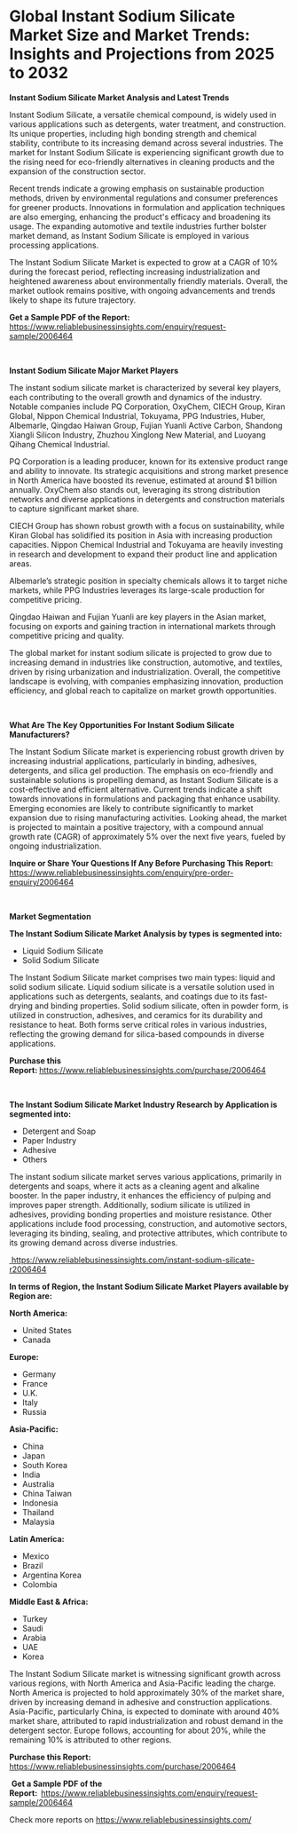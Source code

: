 <p><h1>Global Instant Sodium Silicate Market Size and Market Trends: Insights and Projections from 2025 to 2032</h1></p><p><strong>Instant Sodium Silicate Market Analysis and Latest Trends</strong></p>
<p><p>Instant Sodium Silicate, a versatile chemical compound, is widely used in various applications such as detergents, water treatment, and construction. Its unique properties, including high bonding strength and chemical stability, contribute to its increasing demand across several industries. The market for Instant Sodium Silicate is experiencing significant growth due to the rising need for eco-friendly alternatives in cleaning products and the expansion of the construction sector. </p><p>Recent trends indicate a growing emphasis on sustainable production methods, driven by environmental regulations and consumer preferences for greener products. Innovations in formulation and application techniques are also emerging, enhancing the product's efficacy and broadening its usage. The expanding automotive and textile industries further bolster market demand, as Instant Sodium Silicate is employed in various processing applications. </p><p>The Instant Sodium Silicate Market is expected to grow at a CAGR of 10% during the forecast period, reflecting increasing industrialization and heightened awareness about environmentally friendly materials. Overall, the market outlook remains positive, with ongoing advancements and trends likely to shape its future trajectory.</p></p>
<p><strong>Get a Sample PDF of the Report:&nbsp;</strong> <a href="https://www.reliablebusinessinsights.com/enquiry/request-sample/2006464?utm_campaign=2142&utm_medium=2&utm_source=Github&utm_content=ia&utm_term=05022025&utm_id=instant-sodium-silicate">https://www.reliablebusinessinsights.com/enquiry/request-sample/2006464</a></p>
<p>&nbsp;</p>
<p><strong>Instant Sodium Silicate Major Market Players</strong></p>
<p><p>The instant sodium silicate market is characterized by several key players, each contributing to the overall growth and dynamics of the industry. Notable companies include PQ Corporation, OxyChem, CIECH Group, Kiran Global, Nippon Chemical Industrial, Tokuyama, PPG Industries, Huber, Albemarle, Qingdao Haiwan Group, Fujian Yuanli Active Carbon, Shandong Xiangli Silicon Industry, Zhuzhou Xinglong New Material, and Luoyang Qihang Chemical Industrial. </p><p>PQ Corporation is a leading producer, known for its extensive product range and ability to innovate. Its strategic acquisitions and strong market presence in North America have boosted its revenue, estimated at around $1 billion annually. OxyChem also stands out, leveraging its strong distribution networks and diverse applications in detergents and construction materials to capture significant market share.</p><p>CIECH Group has shown robust growth with a focus on sustainability, while Kiran Global has solidified its position in Asia with increasing production capacities. Nippon Chemical Industrial and Tokuyama are heavily investing in research and development to expand their product line and application areas.</p><p>Albemarle’s strategic position in specialty chemicals allows it to target niche markets, while PPG Industries leverages its large-scale production for competitive pricing. </p><p>Qingdao Haiwan and Fujian Yuanli are key players in the Asian market, focusing on exports and gaining traction in international markets through competitive pricing and quality.</p><p>The global market for instant sodium silicate is projected to grow due to increasing demand in industries like construction, automotive, and textiles, driven by rising urbanization and industrialization. Overall, the competitive landscape is evolving, with companies emphasizing innovation, production efficiency, and global reach to capitalize on market growth opportunities.</p></p>
<p>&nbsp;</p>
<p><strong>What Are The Key Opportunities For Instant Sodium Silicate Manufacturers?</strong></p>
<p><p>The Instant Sodium Silicate market is experiencing robust growth driven by increasing industrial applications, particularly in binding, adhesives, detergents, and silica gel production. The emphasis on eco-friendly and sustainable solutions is propelling demand, as Instant Sodium Silicate is a cost-effective and efficient alternative. Current trends indicate a shift towards innovations in formulations and packaging that enhance usability. Emerging economies are likely to contribute significantly to market expansion due to rising manufacturing activities. Looking ahead, the market is projected to maintain a positive trajectory, with a compound annual growth rate (CAGR) of approximately 5% over the next five years, fueled by ongoing industrialization.</p></p>
<p><strong>Inquire or Share Your Questions If Any Before Purchasing This Report:</strong> <a href="https://www.reliablebusinessinsights.com/enquiry/pre-order-enquiry/2006464?utm_campaign=2142&utm_medium=2&utm_source=Github&utm_content=ia&utm_term=05022025&utm_id=instant-sodium-silicate">https://www.reliablebusinessinsights.com/enquiry/pre-order-enquiry/2006464</a></p>
<p>&nbsp;</p>
<p><strong>Market Segmentation</strong></p>
<p><strong>The Instant Sodium Silicate Market Analysis by types is segmented into:</strong></p>
<p><ul><li>Liquid Sodium Silicate</li><li>Solid Sodium Silicate</li></ul></p>
<p><p>The Instant Sodium Silicate market comprises two main types: liquid and solid sodium silicate. Liquid sodium silicate is a versatile solution used in applications such as detergents, sealants, and coatings due to its fast-drying and binding properties. Solid sodium silicate, often in powder form, is utilized in construction, adhesives, and ceramics for its durability and resistance to heat. Both forms serve critical roles in various industries, reflecting the growing demand for silica-based compounds in diverse applications.</p></p>
<p><strong>Purchase this Report:&nbsp;</strong><a href="https://www.reliablebusinessinsights.com/purchase/2006464?utm_campaign=2142&utm_medium=2&utm_source=Github&utm_content=ia&utm_term=05022025&utm_id=instant-sodium-silicate">https://www.reliablebusinessinsights.com/purchase/2006464</a></p>
<p>&nbsp;</p>
<p><strong>The Instant Sodium Silicate Market Industry Research by Application is segmented into:</strong></p>
<p><ul><li>Detergent and Soap</li><li>Paper Industry</li><li>Adhesive</li><li>Others</li></ul></p>
<p><p>The instant sodium silicate market serves various applications, primarily in detergents and soaps, where it acts as a cleaning agent and alkaline booster. In the paper industry, it enhances the efficiency of pulping and improves paper strength. Additionally, sodium silicate is utilized in adhesives, providing bonding properties and moisture resistance. Other applications include food processing, construction, and automotive sectors, leveraging its binding, sealing, and protective attributes, which contribute to its growing demand across diverse industries.</p></p>
<p><a href="https://www.reliablebusinessinsights.com/instant-sodium-silicate-r2006464?utm_campaign=2142&utm_medium=2&utm_source=Github&utm_content=ia&utm_term=05022025&utm_id=instant-sodium-silicate">&nbsp;https://www.reliablebusinessinsights.com/instant-sodium-silicate-r2006464</a></p>
<p><strong>In terms of Region, the Instant Sodium Silicate Market Players available by Region are:</strong></p>
<p>
    <p> <strong> North America: </strong>
        <ul>
            <li>United States</li>
            <li>Canada</li>
        </ul>
        </p> 
    <p> <strong> Europe: </strong>
        <ul>
            <li>Germany</li>
            <li>France</li>
            <li>U.K.</li>
            <li>Italy</li>
            <li>Russia</li>
        </ul>
        </p> 
    <p> <strong> Asia-Pacific: </strong>
        <ul>
            <li>China</li>
            <li>Japan</li>
            <li>South Korea</li>
            <li>India</li>
            <li>Australia</li>
            <li>China Taiwan</li>
            <li>Indonesia</li>
            <li>Thailand</li>
            <li>Malaysia</li>
        </ul>
        </p> 
    <p> <strong> Latin America: </strong>
        <ul>
            <li>Mexico</li>
            <li>Brazil</li>
            <li>Argentina Korea</li>
            <li>Colombia</li>
        </ul>
        </p> 
    <p> <strong> Middle East & Africa: </strong>
        <ul>
            <li>Turkey</li>
            <li>Saudi</li>
            <li>Arabia</li>
            <li>UAE</li>
            <li>Korea</li>
        </ul>
    </p>
    </p>
<p><p>The Instant Sodium Silicate market is witnessing significant growth across various regions, with North America and Asia-Pacific leading the charge. North America is projected to hold approximately 30% of the market share, driven by increasing demand in adhesive and construction applications. Asia-Pacific, particularly China, is expected to dominate with around 40% market share, attributed to rapid industrialization and robust demand in the detergent sector. Europe follows, accounting for about 20%, while the remaining 10% is attributed to other regions.</p></p>
<p><strong>Purchase this Report: </strong><a href="https://www.reliablebusinessinsights.com/purchase/2006464?utm_campaign=2142&utm_medium=2&utm_source=Github&utm_content=ia&utm_term=05022025&utm_id=instant-sodium-silicate">https://www.reliablebusinessinsights.com/purchase/2006464</a></p>
<p>&nbsp;<strong>Get a Sample PDF of the Report:&nbsp;&nbsp;</strong><a href="https://www.reliablebusinessinsights.com/enquiry/request-sample/2006464?utm_campaign=2142&utm_medium=2&utm_source=Github&utm_content=ia&utm_term=05022025&utm_id=instant-sodium-silicate">https://www.reliablebusinessinsights.com/enquiry/request-sample/2006464</a></p>
<p><strong></strong></p>
<p>Check more reports on <a href="https://www.reliablebusinessinsights.com/?utm_campaign=2142&utm_medium=2&utm_source=Github&utm_content=ia&utm_term=05022025&utm_id=instant-sodium-silicate">https://www.reliablebusinessinsights.com/</a></p>